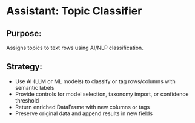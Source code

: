 # Assistant: Topic Classifier

## Purpose:
Assigns topics to text rows using AI/NLP classification.

## Strategy:
- Use AI (LLM or ML models) to classify or tag rows/columns with semantic labels
- Provide controls for model selection, taxonomy import, or confidence threshold
- Return enriched DataFrame with new columns or tags
- Preserve original data and append results in new fields
